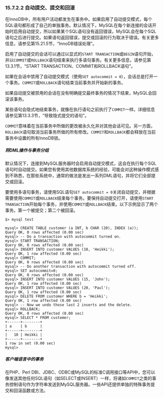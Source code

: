 ### 15.7.2.2 自动提交、提交和回滚

在InnoDB中，所有用户活动都发生在事务中。如果启用了自动提交模式，每个SQL语句都形成了自己的单独事务。默认情况下，MySQL在每个新连接的会话开始时启用自动提交，所以如果某个SQL语句没有返回错误，MySQL会在每个SQL语句之后进行提交。如果语句返回错误，提交或回滚的行为取决于错误。有关更多信息，请参见第15.21.5节，“InnoDB错误处理”。

启用了自动提交的会话可以通过以显式的`START TRANSACTION`或`BEGIN`语句开始，并以`COMMIT`或`ROLLBACK`语句结束来执行多语句事务。有关更多信息，请参见第13.3.1节，“START TRANSACTION、COMMIT和ROLLBACK语句”。

如果在会话中禁用了自动提交模式（使用`SET autocommit = 0`），会话总是打开一个事务。`COMMIT`或`ROLLBACK`语句结束当前事务并开始新的事务。

如果自动提交被禁用的会话在没有明确提交最终事务的情况下结束，MySQL会回滚该事务。

某些语句会隐式地结束事务，就像在执行语句之前执行了`COMMIT`一样。详细信息请参见第13.3.3节，“导致隐式提交的语句”。

`COMMIT`意味着在当前事务中所做的更改被永久化并对其他会话可见。另一方面，`ROLLBACK`语句取消当前事务所做的所有修改。`COMMIT`和`ROLLBACK`都会释放在当前事务中设置的所有InnoDB锁。

##### 将DML操作与事务分组

默认情况下，连接到MySQL服务器时会启用自动提交模式，这会在执行每个SQL语句时自动提交。如果您有使用其他数据库系统的经验，可能会对这种操作模式感到不熟悉，在那些系统中，通常的做法是发出一系列DML语句，并将它们全部提交或回滚。

要使用多语句事务，请使用SQL语句`SET autocommit = 0`关闭自动提交，并根据需要使用`COMMIT`或`ROLLBACK`结束每个事务。要保持自动提交打开，请使用`START TRANSACTION`开始每个事务，并使用`COMMIT`或`ROLLBACK`结束。以下示例显示了两个事务。第一个被提交；第二个被回滚。

```mysql
$> mysql test
```

```mysql
mysql> CREATE TABLE customer (a INT, b CHAR (20), INDEX (a));
Query OK, 0 rows affected (0.00 sec)
mysql> -- Do a transaction with autocommit turned on.
mysql> START TRANSACTION;
Query OK, 0 rows affected (0.00 sec)
mysql> INSERT INTO customer VALUES (10, 'Heikki');
Query OK, 1 row affected (0.00 sec)
mysql> COMMIT;
Query OK, 0 rows affected (0.00 sec)
mysql> -- Do another transaction with autocommit turned off.
mysql> SET autocommit=0;
Query OK, 0 rows affected (0.00 sec)
mysql> INSERT INTO customer VALUES (15, 'John');
Query OK, 1 row affected (0.00 sec)
mysql> INSERT INTO customer VALUES (20, 'Paul');
Query OK, 1 row affected (0.00 sec)
mysql> DELETE FROM customer WHERE b = 'Heikki';
Query OK, 1 row affected (0.00 sec)
mysql> -- Now we undo those last 2 inserts and the delete.
mysql> ROLLBACK;
Query OK, 0 rows affected (0.00 sec)
mysql> SELECT * FROM customer;
+------+--------+
| a    | b      |
+------+--------+
|   10 | Heikki |
+------+--------+
1 row in set (0.00 sec)
mysql>
```



##### 客户端语言中的事务

在PHP、Perl DBI、JDBC、ODBC或MySQL的标准C调用接口等API中，您可以像发送其他任何SQL语句（如SELECT或INSERT）一样，将诸如`COMMIT`之类的事务控制语句作为字符串发送到MySQL服务器。一些API还提供单独的特殊事务提交和回滚函数或方法。
